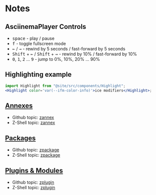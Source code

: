 <!-- @format -->

# Notes

## AsciinemaPlayer Controls

- <kbd>space</kbd> - play / pause
- <kbd>f</kbd> - toggle fullscreen mode
- <kbd>←</kbd> / <kbd>→</kbd> - rewind by 5 seconds / fast-forward by 5 seconds
- <kbd>Shift</kbd> + <kbd>←</kbd> / <kbd>Shift</kbd> + <kbd>→</kbd> - rewind by 10% / fast-forward by 10%
- <kbd>0</kbd>, <kbd>1</kbd>, <kbd>2</kbd> ... <kbd>9</kbd> - jump to 0%, 10%, 20% ... 90%

## Highlighting example

```jsx
import Highlight from "@site/src/components/Highlight";
<Highlight color='var(--ifm-color-info)'>ice modifiers</Highlight>;
```

## <i class="fa-brands fa-superpowers"></i> [Annexes](/ecosystem/annexes/)

- Github topic: [zannex][gh-zannex]
- Z-Shell topic: [zannex][zannex]

## <i class="fa-solid fa-cubes"></i> [Packages](/ecosystem/packages/)

- Github topic: [zpackage][gh-zpackage]
- Z-Shell topic: [zpackage][zpackage]

## <i class="fa-solid fa-gear"></i> [Plugins &amp; Modules](/ecosystem/plugins/)

- Github topic: [zplugin][gh-zplugin]
- Z-Shell topic: [zplugin][zplugin]

<!-- end-of-file -->

[zannex]: https://github.com/search?q=topic%3Azannex+org%3Az-shell&type=Repositories
[gh-zannex]: https://github.com/topics/zannex
[zpackage]: https://github.com/search?q=topic%3Azpackage+org%3Az-shell&type=Repositories
[gh-zpackage]: https://github.com/topics/zpackage
[zplugin]: https://github.com/search?q=topic%3Azplugin+org%3Az-shell&type=Repositories
[gh-zplugin]: https://github.com/topics/zplugin

<!-- prettier-ignore-start -->
<!-- markdownlint-disable -->
<!-- markdownlint-restore -->
<!-- prettier-ignore-end -->
